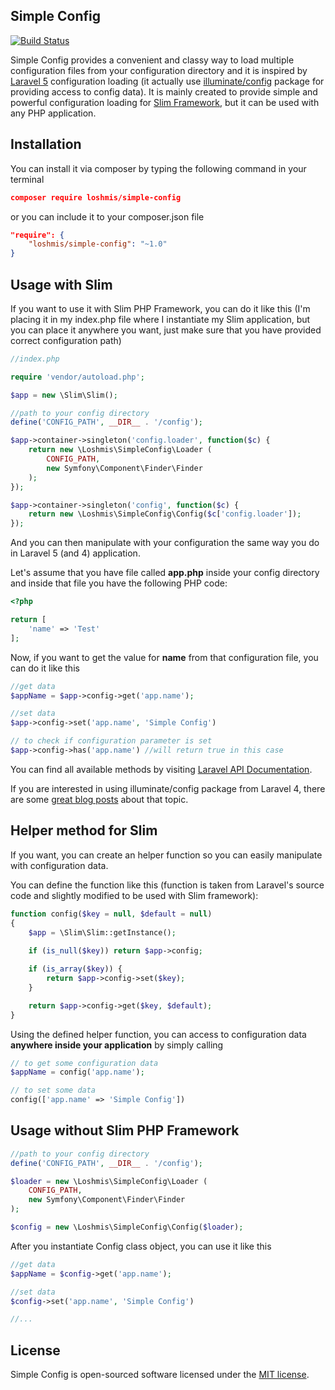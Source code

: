 ## Simple Config

[![Build Status](https://travis-ci.org/loshmis/simple-config.svg?branch=master)](https://travis-ci.org/loshmis/simple-config)

Simple Config provides a convenient and classy way to load multiple configuration files from your configuration directory and it is
inspired by [Laravel 5](http://laravel.com) configuration loading (it actually use [illuminate/config](https://github.com/illuminate/config) package for providing access to config
data). It is mainly created to provide simple and powerful configuration loading for [Slim Framework](http://www.slimframework.com/), but it can be used with any PHP application.

## Installation

You can install it via composer by typing the following command in your terminal

```json
composer require loshmis/simple-config
```

or you can include it to your composer.json file 

```json
"require": {
    "loshmis/simple-config": "~1.0"
}
```

## Usage with Slim

If you want to use it with Slim PHP Framework, you can do it like this (I'm placing it in my index.php file where I instantiate my Slim application, but you can place it 
anywhere you want, just make sure that you have provided correct configuration path)

```php
//index.php

require 'vendor/autoload.php';

$app = new \Slim\Slim();

//path to your config directory
define('CONFIG_PATH', __DIR__ . '/config');

$app->container->singleton('config.loader', function($c) {
    return new \Loshmis\SimpleConfig\Loader (
        CONFIG_PATH,
        new Symfony\Component\Finder\Finder
    );
});

$app->container->singleton('config', function($c) {
    return new \Loshmis\SimpleConfig\Config($c['config.loader']);
});
```

And you can then manipulate with your configuration the same way you do in Laravel 5 (and 4) application.

Let's assume that you have file called **app.php** inside your config directory and inside that file you have the following PHP code:

```php
<?php

return [
    'name' => 'Test'
];
```

Now, if you want to get the value for **name** from that configuration file, you can do it like this

```php
//get data
$appName = $app->config->get('app.name');

//set data
$app->config->set('app.name', 'Simple Config')

// to check if configuration parameter is set
$app->config->has('app.name') //will return true in this case
```

You can find all available methods by visiting [Laravel API Documentation](http://laravel.com/api/5.0/Illuminate/Config/Repository.html).

If you are interested in using illuminate/config package from Laravel 4, there are some [great blog posts](http://thoughts.silentworks.co.uk/slim-php-101-using-laravel-config-package/) about that topic.
 
## Helper method for Slim

If you want, you can create an helper function so you can easily manipulate with configuration data. 

You can define the function like this (function is taken from Laravel's source code and slightly modified to be used with Slim framework):

```php
function config($key = null, $default = null)
{
    $app = \Slim\Slim::getInstance();
    
    if (is_null($key)) return $app->config;

    if (is_array($key)) {
        return $app->config->set($key);
    }

    return $app->config->get($key, $default);
}
```

Using the defined helper function, you can access to configuration data **anywhere inside your application** by simply calling

```php
// to get some configuration data
$appName = config('app.name');

// to set some data
config(['app.name' => 'Simple Config'])
```

## Usage without Slim PHP Framework
```php
//path to your config directory
define('CONFIG_PATH', __DIR__ . '/config'); 

$loader = new \Loshmis\SimpleConfig\Loader (
    CONFIG_PATH,
    new Symfony\Component\Finder\Finder
);

$config = new \Loshmis\SimpleConfig\Config($loader);
```

After you instantiate Config class object, you can use it like this
```php
//get data
$appName = $config->get('app.name');

//set data
$config->set('app.name', 'Simple Config')

//...
```

## License

Simple Config is open-sourced software licensed under the [MIT license](http://opensource.org/licenses/MIT).



    
    